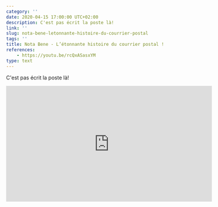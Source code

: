 ```yaml
---
category: ''
date: 2020-04-15 17:00:00 UTC+02:00
description: C'est pas écrit la poste là!
link: ''
slug: nota-bene-letonnante-histoire-du-courrier-postal
tags: ''
title: Nota Bene - L’étonnante histoire du courrier postal !
references:
    - https://youtu.be/rcQxASasxYM
type: text
---
```


C'est pas écrit la poste là!

<iframe width="560" height="315" src="https://www.youtube-nocookie.com/embed/rcQxASasxYM" frameborder="0" allow="accelerometer; autoplay; encrypted-media; gyroscope; picture-in-picture" allowfullscreen></iframe>